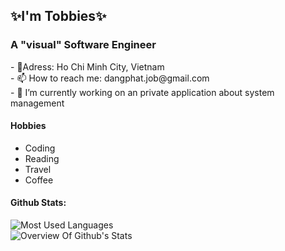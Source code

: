 <h2>✨I'm Tobbies✨</h2>
<h3>A "visual" Software Engineer</h3>
- 📍Adress: Ho Chi Minh City, Vietnam<br>
- 📫 How to reach me: dangphat.job@gmail.com<br>
- 🔭 I’m currently working on an private application about system management<br>

#### Hobbies
<ul>
  <li>Coding</li>
  <li>Reading</li>
  <li>Travel</li>
  <li>Coffee</li>
</ul>

#### Github Stats:
<p>
  <img alt="Most Used Languages" src="https://github-readme-stats-anuraghazra1.vercel.app/api/top-langs/?username=tobbieswork&layout=compact&theme=tokyonight"><br>
  <img alt="Overview Of Github's Stats" src="https://github-readme-stats.vercel.app/api?username=tobbieswork&show_icons=true&theme=radical">
</p>





<!--
**tobbiesfake/tobbiesfake** is a ✨ _special_ ✨ repository because its `README.md` (this file) appears on your GitHub profile.

Here are some ideas to get you started:

- 🔭 I’m currently working on ...
- 🌱 I’m currently learning ...
- 👯 I’m looking to collaborate on ...
- 🤔 I’m looking for help with ...
- 💬 Ask me about ...
- 📫 How to reach me: ...
-->
